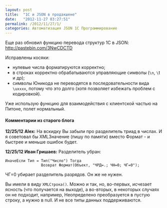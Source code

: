 ```yaml
---
layout: post
title:  "1С и JSON в продакшене"
date:   "2012-11-27 03:27:51"
permalink: /2012/11/27/1/
categories: Автоматизация JSON 1С Программирование
---
```


Еще раз обновил функцию перевода структур 1С в JSON: http://pastebin.com/3NwCDCTD

Исправлены косяки:

- нулевые числа форматируются корректно;
- в строках корректно обрабатываются управляющие символы (`\n`, `\`t и
  др);
- символы Юникода не переводятся в последовательности вида `\uxxxx`,
  потому что это долго (хотя позволяет избежать проблем с кодировкой).

Уже использую функцию для взаимодействия с клиентской частью на
Питоне, полет нормальный.


#### Комментарии из старого блога


**12/25/12 Alex:** На вскидку Вы забыли про разделитель триад в
  числах. И я советовал бы XMLЗначение (пишу по памяти) вместо
  Формат - и быстрее и меньше ошибок будет.


**12/25/12 Иван Гришаев:** Разделитель убран:

```
ИначеЕсли Тип = Тип("Число") Тогда
                Возврат Формат(Объект, "ЧРД=.; ЧН=0; ЧГ=0");
```

ЧГ=0 убирает разделитель разрядов. Он же не нужен.

Вы имели в виду `XMLСтрока()`. Можно и так, но, во-первых, исчезает
ясность (что получается на выходе), а во-вторых, в некоторых случаях
он не подходит, например, Неопределено преобразуется в пустую строку,
а нужно в null. И не все типы данных поддерживаются.
